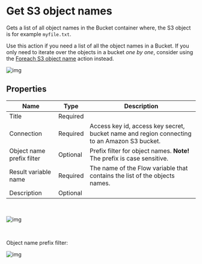 # Get S3 object names

Gets a list of all object names in the Bucket container where, the S3 object is for example `myfile.txt`.

Use this action if you need a list of all the object names in a Bucket. If you only need to iterate over the objects in a bucket _one by one_, consider using the [Foreach S3 object name](foreach-s3object-name.md) action instead.

![img](https://profitbasedocs.blob.core.windows.net/flowimages/bucket3.png)

## Properties

| Name                      | Type     | Description                                                                                 |
| ------------------------- | -------- | ------------------------------------------------------------------------------------------- |
| Title                     | Required |                                                                                             |
| Connection                | Required | Access key id, access key secret, bucket name and region connecting to an Amazon S3 bucket. |
| Object name prefix filter | Optional | Prefix filter for object names. **Note!** The prefix is case sensitive.                     |
| Result variable name      | Required | The name of the Flow variable that contains the list of the objects names.                  |
| Description               | Optional |                                                                                             |

<br/>

![img](https://profitbasedocs.blob.core.windows.net/flowimages/bucket2.png)

<br/>

Object name prefix filter:

![img](https://profitbasedocs.blob.core.windows.net/flowimages/bucket4.png)
